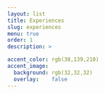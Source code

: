 ```yaml
---
layout: list
title: Experiences
slug: experiences
menu: true
order: 1
description: >

accent_color: rgb(38,139,210)
accent_image:
  background: rgb(32,32,32)
  overlay:    false
---
```

